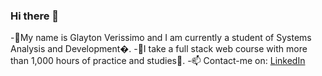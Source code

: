 ### Hi there 👋

-🌱My name is Glayton Verissimo and I am currently a student of Systems Analysis and Development�.
-💞️I take a full stack web course with more than 1,000 hours of practice and studies💞.
-📫 Contact-me on:
 [LinkedIn](https://www.linkedin.com/in/glaytonverissimo)



<!---
GlaytonVerissimo/GlaytonVerissimo is a ✨ special ✨ repository because its `README.md` (this file) appears on your GitHub profile.
You can click the Preview link to take a look at your changes.
--->
